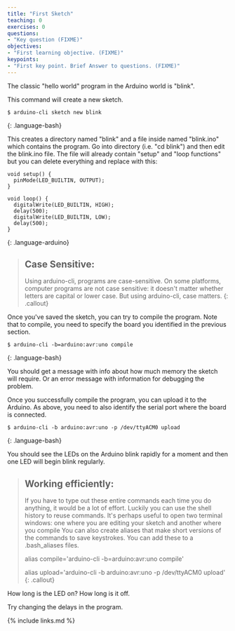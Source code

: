 ```yaml
---
title: "First Sketch"
teaching: 0
exercises: 0
questions:
- "Key question (FIXME)"
objectives:
- "First learning objective. (FIXME)"
keypoints:
- "First key point. Brief Answer to questions. (FIXME)"
---
```


The classic "hello world" program in the Arduino world is "blink".

This command will create a new sketch.

~~~
$ arduino-cli sketch new blink
~~~
{: .language-bash}

This creates a directory named "blink" and a file inside named "blink.ino" which contains the program.  Go into directory (i.e. "cd blink") and then edit the blink.ino file.  The file will already contain "setup" and "loop functions" but you can delete everything and replace with this:

~~~
void setup() {
  pinMode(LED_BUILTIN, OUTPUT);
}

void loop() {
  digitalWrite(LED_BUILTIN, HIGH);
  delay(500);
  digitalWrite(LED_BUILTIN, LOW);
  delay(500);
}
~~~
{: .language-arduino}

> ## Case Sensitive:
>
> Using arduino-cli, programs are case-sensitive. On some platforms, computer programs are not case sensitive: it doesn't matter whether letters are capital or lower case. But using arduino-cli, case matters.
{: .callout}


Once you've saved the sketch, you can try to compile the program. Note that to compile, you need to specify the board you identified in the previous section.

~~~
$ arduino-cli -b=arduino:avr:uno compile
~~~
{: .language-bash}

You should get a message with info about how much memory the sketch will require. Or an error message with information for debugging the problem.

Once you successfully compile the program, you can upload it to the Arduino. As above, you need to also identify the serial port where the board is connected.

~~~
$ arduino-cli -b arduino:avr:uno -p /dev/ttyACM0 upload
~~~
{: .language-bash}

You should see the LEDs on the Arduino blink rapidly for a moment and then one LED will begin blink regularly.

> ## Working efficiently:
> If you have to type out these entire commands each time you do anything,
> it would be a lot of effort. Luckily you can use the shell history to reuse
> commands. It's perhaps useful to open two terminal windows:
> one where you are editing your sketch and another where you compile
> You can also create aliases that make short versions of the commands
> to save keystrokes. You can add these to a .bash_aliases files.
>
> alias compile='arduino-cli -b=arduino:avr:uno compile'
>
> alias upload='arduino-cli -b arduino:avr:uno -p /dev/ttyACM0 upload'
{: .callout}

How long is the LED on? How long is it off.

Try changing the delays in the program.

{% include links.md %}

